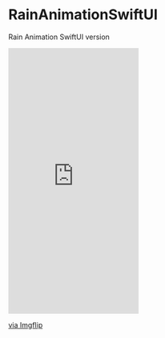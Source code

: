 # RainAnimationSwiftUI
Rain Animation SwiftUI version





<div style="width:260px;max-width:100%;"><div style="height:0;padding-bottom:204.62%;position:relative;"><iframe width="260" height="532" style="position:absolute;top:0;left:0;width:100%;height:100%;" frameBorder="0" src="https://imgflip.com/embed/7svi90"></iframe></div><p><a href="https://imgflip.com/gif/7svi90">via Imgflip</a></p></div>
